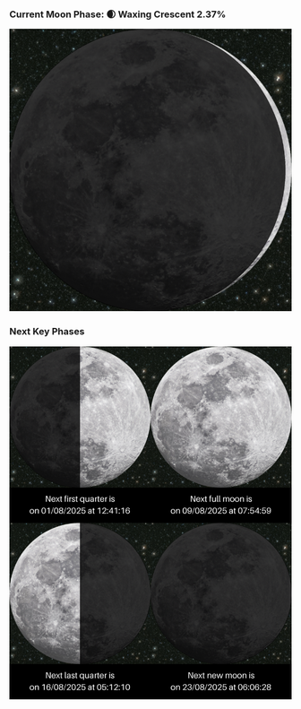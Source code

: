 ### Current Moon Phase: 🌒 Waxing Crescent 2.37%
![Moon Phase](moonphase.png)
### Next Key Phases
![Gallery](gallery.png)